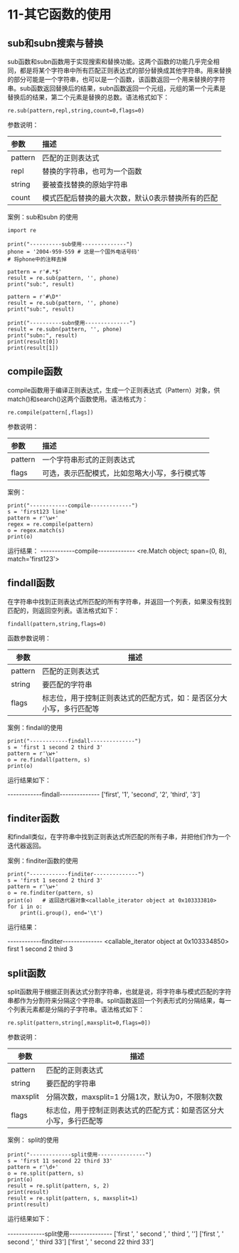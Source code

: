 # 11-其它函数的使用


## sub和subn搜索与替换


sub函数和subn函数用于实现搜索和替换功能。这两个函数的功能几乎完全相同，都是将某个字符串中所有匹配正则表达式的部分替换成其他字符串。用来替换的部分可能是一个字符串，也可以是一个函数，该函数返回一个用来替换的字符串。sub函数返回替换后的结果，subn函数返回一个元组，元组的第一个元素是替换后的结果，第二个元素是替换的总数。语法格式如下：

```
re.sub(pattern,repl,string,count=0,flags=0)
```

参数说明：

| 参数     | 描述                        |
| :------ | :-------------------------- |
| pattern | 匹配的正则表达式              |
| repl    | 替换的字符串，也可为一个函数    |
| string  | 要被查找替换的原始字符串       |
| count   | 模式匹配后替换的最大次数，默认0表示替换所有的匹配 |



案例：sub和subn 的使用

```
import re

print("----------sub使用--------------")
phone = '2004-959-559 # 这是一个国外电话号码'
# 将phone中的注释去掉

pattern = r'#.*$'
result = re.sub(pattern, '', phone)
print("sub:", result)

pattern = r'#\D*'
result = re.sub(pattern, '', phone)
print("sub:", result)

print("----------subn使用--------------")
result = re.subn(pattern, '', phone)
print("subn:", result)
print(result[0])
print(result[1])

```


## compile函数


compile函数用于编译正则表达式，生成一个正则表达式（Pattern）对象，供match()和search()这两个函数使用。语法格式为：

```
re.compile(pattern[,flags])
```


参数说明：

| 参数     | 描述                                     |
| :------ | :-------------------------------------- |
| pattern | 一个字符串形式的正则表达式                  |
| flags   | 可选，表示匹配模式，比如忽略大小写，多行模式等 |


案例：

```
print("------------compile-------------")
s = 'first123 line'
pattern = r'\w+'
regex = re.compile(pattern)
o = regex.match(s)
print(o)
```

运行结果：
------------compile-------------
<re.Match object; span=(0, 8), match='first123'>


## findall函数

在字符串中找到正则表达式所匹配的所有字符串，并返回一个列表，如果没有找到匹配的，则返回空列表。语法格式如下：

```
findall(pattern,string,flags=0)
```


函数参数说明：

|   参数   |      描述      |
| ------- | -------------- |
| pattern | 匹配的正则表达式 |
| string  | 要匹配的字符串   |
| flags   | 标志位，用于控制正则表达式的匹配方式，如：是否区分大小写，多行匹配等 |  
  


案例：findall的使用

```
print("------------findall--------------")
s = 'first 1 second 2 third 3'
pattern = r'\w+'
o = re.findall(pattern, s)
print(o)

```

运行结果如下：

------------findall--------------
['first', '1', 'second', '2', 'third', '3']


## finditer函数

和findall类似，在字符串中找到正则表达式所匹配的所有子串，并把他们作为一个迭代器返回。


案例：finditer函数的使用

```
print("------------finditer--------------")
s = 'first 1 second 2 third 3'
pattern = r'\w+'
o = re.finditer(pattern, s)
print(o)   # 返回迭代器对象<callable_iterator object at 0x103333810>
for i in o:
    print(i.group(), end='\t')
```

运行结果：

------------finditer--------------
<callable_iterator object at 0x103334850>
first	1	second	2	third	3	


## split函数

split函数用于根据正则表达式分割字符串，也就是说，将字符串与模式匹配的字符串都作为分割符来分隔这个字符串。split函数返回一个列表形式的分隔结果，每一个列表元素都是分隔的子字符串。语法格式如下：

```
re.split(pattern,string[,maxsplit=0,flags=0])
```

参数说明：

|   参数   |                           描述                            |
| -------- | --------------------------------------------------------- |
| pattern  | 匹配的正则表达式                                            |
| string   | 要匹配的字符串                                              |
| maxsplit | 分隔次数，maxsplit=1 分隔1次，默认为0，不限制次数             |
| flags    | 标志位，用于控制正则表达式的匹配方式：如是否区分大小写，多行匹配等 |


案例： split的使用

```
print("-------------split使用---------------")
s = 'first 11 second 22 third 33'
pattern = r'\d+'
o = re.split(pattern, s)
print(o)
result = re.split(pattern, s, 2)
print(result)
result = re.split(pattern, s, maxsplit=1)
print(result)
```

运行结果如下：

-------------split使用---------------
['first ', ' second ', ' third ', '']
['first ', ' second ', ' third 33']
['first ', ' second 22 third 33']